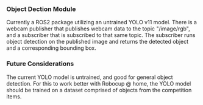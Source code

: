 ### Object Dection Module

Currently a ROS2 package utilizing an untrained YOLO v11 model. There is a webcam publisher that publishes webcam data to the topic "/image/rgb", and a subscriber that is subscribed to that same topic. The subscriber runs object detection on the published image and returns the detected object and a corresponding bounding box. 

### Future Considerations

The current YOLO model is untrained, and good for general object detection. For this to work better with Robocup @ home, the YOLO model should be trained on a dataset comprised of objects from the competition items. 
